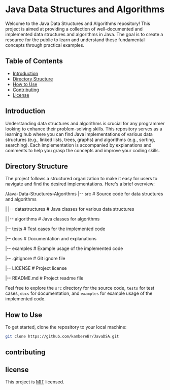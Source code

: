 # Java Data Structures and Algorithms

Welcome to the Java Data Structures and Algorithms repository! This project is aimed at providing a collection of well-documented and implemented data structures and algorithms in Java. The goal is to create a resource for the public to learn and understand these fundamental concepts through practical examples.

## Table of Contents
- [Introduction](#introduction)
- [Directory Structure](#directory-structure)
- [How to Use](#how-to-use)
- [Contributing](#contributing)
- [License](#license)

## Introduction
Understanding data structures and algorithms is crucial for any programmer looking to enhance their problem-solving skills. This repository serves as a learning hub where you can find Java implementations of various data structures (e.g., linked lists, trees, graphs) and algorithms (e.g., sorting, searching). Each implementation is accompanied by explanations and comments to help you grasp the concepts and improve your coding skills.

## Directory Structure
The project follows a structured organization to make it easy for users to navigate and find the desired implementations. Here's a brief overview:

/Java-Data-Structures-Algorithms
|-- src # Source code for data structures and algorithms

| |-- datastructures # Java classes for various data structures

| |-- algorithms # Java classes for algorithms

|-- tests # Test cases for the implemented code

|-- docs # Documentation and explanations

|-- examples # Example usage of the implemented code

|-- .gitignore # Git ignore file

|-- LICENSE # Project license

|-- README.md # Project readme file



Feel free to explore the `src` directory for the source code, `tests` for test cases, `docs` for documentation, and `examples` for example usage of the implemented code.

## How to Use
To get started, clone the repository to your local machine:
```bash
git clone https://github.com/kambereBr/JavaDSA.git
```

## contributing

## license

This project is [MIT](LICENSE) licensed.


